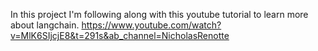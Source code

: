 In this project I'm following along with this youtube tutorial to learn more about langchain.
 https://www.youtube.com/watch?v=MlK6SIjcjE8&t=291s&ab_channel=NicholasRenotte
